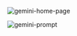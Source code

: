 ![gemini-home-page](https://github.com/user-attachments/assets/3063d0e4-6767-4449-a2f4-f80d5191dbf8)

![gemini-prompt](https://github.com/user-attachments/assets/464afc8a-ed5a-4fb3-89b2-835bf2626136)
